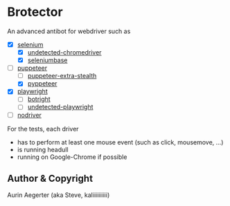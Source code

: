 # Brotector

An advanced antibot for webdriver such as 
- [x] [selenium](https://github.com/SeleniumHQ/selenium/tree/trunk/py#selenium-client-driver)
  - [x] [undetected-chromedriver](https://github.com/ultrafunkamsterdam/undetected-chromedriver)
  - [x] [seleniumbase](https://github.com/seleniumbase/SeleniumBase)
- [ ] [puppeteer](https://github.com/puppeteer/puppeteer)
  - [ ] [puppeteer-extra-stealth](https://github.com/berstend/puppeteer-extra/tree/master/packages/puppeteer-extra-plugin-stealth#puppeteer-extra-plugin-stealth---)
  - [x] [pyppeteer](https://github.com/pyppeteer/pyppeteer)
- [x] [playwright](https://github.com/microsoft/playwright-python)
  - [ ] [botright](https://github.com/Vinyzu/Botright)
  - [ ] [undetected-playwright](https://github.com/kaliiiiiiiiii/undetected-playwright-python)
- [ ] [nodriver](https://github.com/ultrafunkamsterdam/nodriver)

For the tests, each driver
- has to perform at least one mouse event (such as click, mousemove, ...)
- is running headull
- running on Google-Chrome if possible

## Author & Copyright

Aurin Aegerter (aka Steve, kaliiiiiiiiii)
